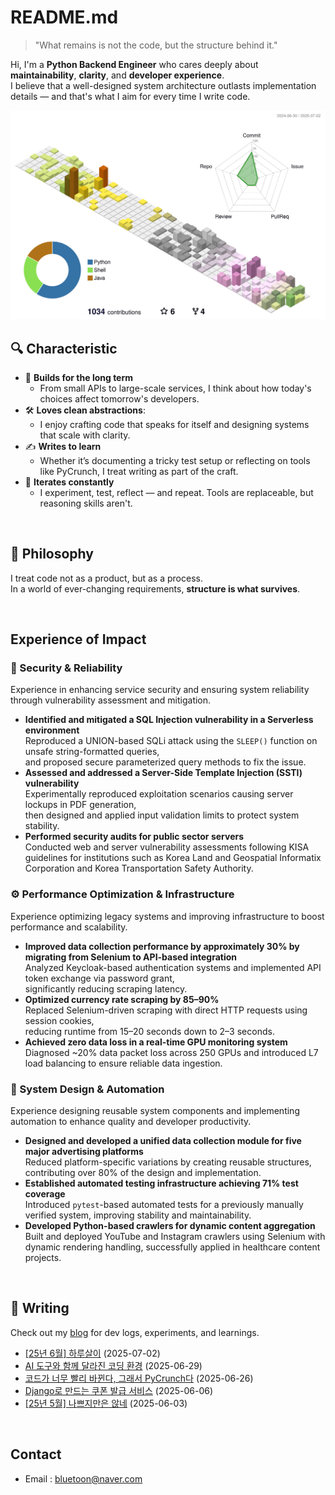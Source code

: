 # README.md

> "What remains is not the code, but the structure behind it."

Hi, I'm a **Python Backend Engineer** who cares deeply about **maintainability**, **clarity**, and **developer experience**.  
I believe that a well-designed system architecture outlasts implementation details — and that's what I aim for every time I write code.

![season version](profile-3d-contrib/profile-season-animate.svg)

## 🔍 Characteristic

- 🧱 **Builds for the long term**
    - From small APIs to large-scale services, I think about how today's choices affect tomorrow's developers.
- 🛠️ **Loves clean abstractions**:
    - I enjoy crafting code that speaks for itself and designing systems that scale with clarity.
- ✍️ **Writes to learn**
    - Whether it’s documenting a tricky test setup or reflecting on tools like PyCrunch, I treat writing as part of the craft.
- 🔄 **Iterates constantly**
    - I experiment, test, reflect — and repeat. Tools are replaceable, but reasoning skills aren't.

<br>

## 🧩 Philosophy

I treat code not as a product, but as a process.  
In a world of ever-changing requirements, **structure is what survives**.

<br>

## Experience of Impact

### 🔐 Security & Reliability

Experience in enhancing service security and ensuring system reliability through vulnerability assessment and mitigation.

- **Identified and mitigated a SQL Injection vulnerability in a Serverless environment**  
  Reproduced a UNION-based SQLi attack using the `SLEEP()` function on unsafe string-formatted queries,  
  and proposed secure parameterized query methods to fix the issue.
- **Assessed and addressed a Server-Side Template Injection (SSTI) vulnerability**  
  Experimentally reproduced exploitation scenarios causing server lockups in PDF generation,  
  then designed and applied input validation limits to protect system stability.
- **Performed security audits for public sector servers**  
  Conducted web and server vulnerability assessments following KISA guidelines for institutions such as Korea Land and Geospatial Informatix
  Corporation and Korea Transportation Safety Authority.

### ⚙️ Performance Optimization & Infrastructure

Experience optimizing legacy systems and improving infrastructure to boost performance and scalability.

- **Improved data collection performance by approximately 30% by migrating from Selenium to API-based integration**  
  Analyzed Keycloak-based authentication systems and implemented API token exchange via password grant,  
  significantly reducing scraping latency.
- **Optimized currency rate scraping by 85–90%**  
  Replaced Selenium-driven scraping with direct HTTP requests using session cookies,  
  reducing runtime from 15–20 seconds down to 2–3 seconds.
- **Achieved zero data loss in a real-time GPU monitoring system**  
  Diagnosed ~20% data packet loss across 250 GPUs and introduced L7 load balancing to ensure reliable data ingestion.

### 🧱 System Design & Automation

Experience designing reusable system components and implementing automation to enhance quality and developer productivity.

- **Designed and developed a unified data collection module for five major advertising platforms**  
  Reduced platform-specific variations by creating reusable structures, contributing over 80% of the design and implementation.
- **Established automated testing infrastructure achieving 71% test coverage**  
  Introduced `pytest`-based automated tests for a previously manually verified system, improving stability and maintainability.
- **Developed Python-based crawlers for dynamic content aggregation**  
  Built and deployed YouTube and Instagram crawlers using Selenium with dynamic rendering handling, successfully applied in healthcare content
  projects.

<br>

## 📘 Writing

Check out my [blog](https://jakpentest.tistory.com) for dev logs, experiments, and learnings.

<!-- RECENTE ARTICLES START -->
- [[25년 6월] 하루살이](https://jakpentest.tistory.com/entry/25%EB%85%84-6%EC%9B%94-%ED%95%98%EB%A3%A8%EC%82%B4%EC%9D%B4) (2025-07-02)
- [AI 도구와 함께 달라진 코딩 환경](https://jakpentest.tistory.com/entry/AI-%EB%8F%84%EA%B5%AC%EC%99%80-%ED%95%A8%EA%BB%98-%EB%8B%AC%EB%9D%BC%EC%A7%84-%EC%BD%94%EB%94%A9-%ED%99%98%EA%B2%BD) (2025-06-29)
- [코드가 너무 빨리 바뀐다, 그래서 PyCrunch다](https://jakpentest.tistory.com/entry/%EC%BD%94%EB%93%9C%EA%B0%80-%EB%84%88%EB%AC%B4-%EB%B9%A8%EB%A6%AC-%EB%B0%94%EB%80%90%EB%8B%A4-%EA%B7%B8%EB%9E%98%EC%84%9C-PyCrunch%EB%8B%A4) (2025-06-26)
- [Django로 만드는 쿠폰 발급 서비스](https://jakpentest.tistory.com/entry/Django%EB%A1%9C-%EB%A7%8C%EB%93%9C%EB%8A%94-%EC%BF%A0%ED%8F%B0-%EB%B0%9C%EA%B8%89-%EC%84%9C%EB%B9%84%EC%8A%A4) (2025-06-06)
- [[25년 5월] 나쁘지만은 않네](https://jakpentest.tistory.com/entry/25%EB%85%84-5%EC%9B%94-%EB%82%98%EC%81%98%EC%A7%80%EB%A7%8C%EC%9D%80-%EC%95%8A%EB%84%A4) (2025-06-03)
<!-- RECENTE ARTICLES END -->


<br>

## Contact

- Email : bluetoon@naver.com

<br>
